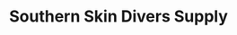---
title: "Southern Skin Divers Supply"
url: /birmingham/southern-skin-divers-supply/
shop: diving
---